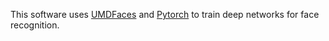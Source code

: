 
This software uses [UMDFaces](https://www.umdfaces.io) and [Pytorch](https://www.pytorch.org) to train deep networks for face recognition.
